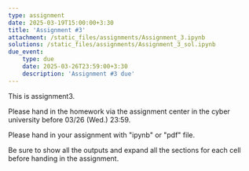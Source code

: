 ```yaml
---
type: assignment
date: 2025-03-19T15:00:00+3:30
title: 'Assignment #3'
attachment: /static_files/assignments/Assignment_3.ipynb
solutions: /static_files/assignments/Assignment_3_sol.ipynb
due_event: 
    type: due
    date: 2025-03-26T23:59:00+3:30
    description: 'Assignment #3 due'
---
```

This is assignment3.

Please hand in the homework via the assignment center in the cyber university before 03/26 (Wed.) 23:59.

Please hand in your assignment with "ipynb" or "pdf" file.

Be sure to show all the outputs and expand all the sections for each cell before handing in the assignment.
